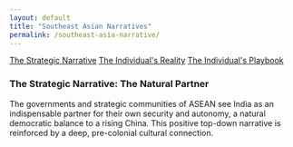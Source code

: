 ```yaml
---
layout: default
title: "Southeast Asian Narratives"
permalink: /southeast-asia-narrative/
---
```


<div class="master-detail-container">
  <div class="master-pane">
    <a href="#strategic" class="master-link active">The Strategic Narrative</a>
    <a href="#reality" class="master-link">The Individual's Reality</a>
    <a href="#playbook" class="master-link">The Individual's Playbook</a>
  </div>
  <div class="detail-pane">
    <div id="strategic" class="detail-content">
      <h3>The Strategic Narrative: The Natural Partner</h3>
      <p>The governments and strategic communities of ASEAN see India as an indispensable partner for their own security and autonomy, a natural democratic balance to a rising China. This positive top-down narrative is reinforced by a deep, pre-colonial cultural connection.</p>
    </div>
    <div id="reality" class="detail-content" style="display:none;">
      <h3>The Individual's Reality: The "Long-Lost Cousin"</h3>
      <p>The on-the-ground experience for an Indian in Southeast Asia is likely to be one of the most positive in the world.</p>
      <ul>
        <li><strong>Cultural Familiarity:</strong> You will find echoes of India everywhere—in the language, the food, the stories, and the art. The Ramayana is a living epic. You are not seen as a stranger, but as a "long-lost cousin."</li>
        <li><strong>Genuine Respect:</strong> There is a deep and genuine respect for India as a cultural wellspring. You are less likely to face the condescension or racism found elsewhere.</li>
        <li><strong>The "Sleeping Giant" Critique:</strong> The main point of friction is not malice, but a sense of frustration. You may encounter the view that India is a "sleeping giant"—a friendly and powerful nation that is too slow and bureaucratic to fulfill its potential as a regional leader.</li>
      </ul>
    </div>
    <div id="playbook" class="detail-content" style="display:none;">
      <h3>The Individual's Playbook</h3>
      <ol>
        <li><strong>Assume Goodwill:</strong> Your default stance should be one of warmth and openness. This is a relationship to be nurtured.</li>
        <li><strong>Lean into Shared Culture:</strong> Acknowledging the Ramayana connection or the Sanskrit roots of their language is a powerful way to build an immediate and authentic rapport.</li>
        <li><strong>Be an Ambassador for an Engaged India:</strong> The best way to counter the "sleeping giant" critique is to embody the opposite. Be professional, dynamic, and knowledgeable about the modern India-ASEAN partnership.</li>
      </ol>
    </div>
  </div>
</div>

<script>
  const links = document.querySelectorAll('.master-link');
  const contents = document.querySelectorAll('.detail-content');

  links.forEach(link => {
    link.addEventListener('click', function(e) {
      e.preventDefault();
      const targetId = this.getAttribute('href').substring(1);

      links.forEach(l => l.classList.remove('active'));
      this.classList.add('active');

      contents.forEach(content => {
        if (content.id === targetId) {
          content.style.display = 'block';
        } else {
          content.style.display = 'none';
        }
      });
    });
  });
</script>